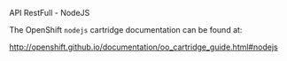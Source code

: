 API RestFull - NodeJS


The OpenShift `nodejs` cartridge documentation can be found at:

http://openshift.github.io/documentation/oo_cartridge_guide.html#nodejs
